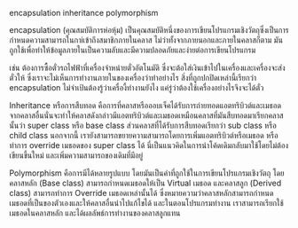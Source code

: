 encapsulation 
inheritance 
polymorphism 

encapsulation (คุณสมบัติการห่อหุ้ม) เป็นคุณสมบัติหนึ่งของการเขียนโปรแกรมเชิงวัตถุซึ่งเป็นการกำหนดความสามารถในกาiเข้าถึงสมาชิกภายในคลาส ไม่ว่าทั้งจากภายนอกและภายในคลาสก็ตาม มันถูกใช้เพื่อทำให้ข้อมูลภายในเป็นความลับและมีความปลอดภัยและง่ายต่อการเขียนโปรแกรม

เช่น ต้องการซื้อตั๋วรถไฟฟ้าที่เครื่องจำหน่ายตั๋วอัตโนมัติ ซึ่งจะต้อใส่เงินเข้าไปในเครื่องและเครื่องจะส่งตั๋วให้ ซึ่งเราจะไม่เห็นการทำงานภายในของเครื่องว่าทำอย่างไร สิ่งที่ถูกปกปิดเหล่านี้เรียกว่า encapsulation ไม่จำเป้นต้องรู้ว่าเครื่องี้ทำงานยังไง แค่รู่ว่าต้องใช้เครื่องอย่างไรจึงจะได้ตั๋ว

Inheritance หรือการสืบทอด คือการที่คลาสหรือออบเจ็คได้รับการถ่ายทอดแอตทริบิวต์และเมธอดจากคลาสอื่นนั่นจะทำให้คลาสดังกล่าวมีแอตทริบิวต์และเมธอดเหมือนคลาสที่มันสืบทอดมาเรียกคลาสนั้นว่า super class หรือ base class ส่วนคลาสที่ได้รับการสืบทอดเรียกว่า sub class หรือ child class นอกจากนี้ เรายังสามารถขยายความสามารถโดยการเพิ่มแอตทริบิวต์หรือเมธอด หรือทำการ override เมธอดของ super class ได้ นี่เป็นแนวคิดในการนำโค้ดเดิมกลับมาใช้โดยไม่ต้องเขียนขึ้นใหม่ และเพิ่มความสามารถของเดิมที่มีอยู่

Polymorphism คือการมีได้หลายรูปแบบ โดยมันเป็นคำที่ถูกใช้ในการเขียนโปรแกรมเชิงวัตถุ โดยคลาสหลัก (Base class) สามารถกำหนดเมธอดให้เป็น Virtual เมธอด และคลาสลูก (Derived class) สามารถทำการ Override เมธอดเหล่านั้นได้ ซึ่งหมายความว่าคลาสหลักสามารถกำหนดเมธอดที่เป็นของตัวเองและให้คลาสอื่นนำไปแก้ไขได้ และในตอนโปรแกรมทำงาน เราสามารถเรียกใช้เมธอดในคลาสหลัก และได้ผลลัพธ์การทำงานของคลาสลูกแทน